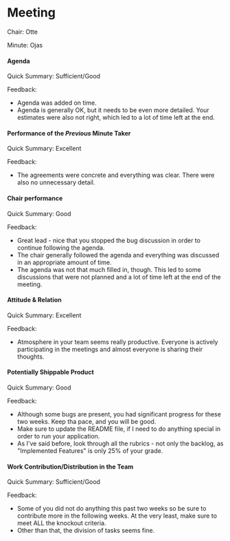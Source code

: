 # Meeting

Chair: Otte

Minute: Ojas

#### Agenda

Quick Summary: Sufficient/Good

Feedback:

- Agenda was added on time.
- Agenda is generally OK, but it needs to be even more detailed. Your estimates were also not right, which led to a lot of time left at the end.  


#### Performance of the *Previous* Minute Taker

Quick Summary: Excellent

Feedback:

- The agreements were concrete and everything was clear. There were also no unnecessary detail.


#### Chair performance

Quick Summary: Good

Feedback:

- Great lead - nice that you stopped the bug discussion in order to continue following the agenda.
- The chair generally followed the agenda and everything was discussed in an appropriate amount of time.
- The agenda was not that much filled in, though. This led to some discussions that were not planned and a lot of time left at the end of the meeting.

#### Attitude & Relation

Quick Summary: Excellent

Feedback:

- Atmosphere in your team seems really productive. Everyone is actively participating in the meetings and almost everyone is sharing their thoughts.


#### Potentially Shippable Product

Quick Summary: Good

Feedback:

- Although some bugs are present, you had significant progress for these two weeks. Keep tha pace, and you will be good.
- Make sure to update the README file, if I need to do anything special in order to run your application.
- As I've said before, look through all the rubrics - not only the backlog, as "Implemented Features" is only 25% of your grade.

#### Work Contribution/Distribution in the Team

Quick Summary: Sufficient/Good

Feedback:

- Some of you did not do anything this past two weeks so be sure to contribute more in the following weeks. At the very least, make sure to meet ALL the knockout criteria.
- Other than that, the division of tasks seems fine. 


